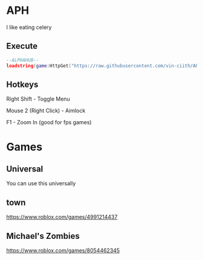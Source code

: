 # APH
I like eating celery

## Execute
```lua
--ALPHAHUB--
loadstring(game:HttpGet("https://raw.githubusercontent.com/vin-ciith/APH/main/uisource.lua"))()
```
## Hotkeys
Right Shift - Toggle Menu

Mouse 2 (Right Click) - Aimlock

F1 - Zoom In (good for fps games)

# Games
## Universal
You can use this universally

## town
https://www.roblox.com/games/4991214437

## Michael's Zombies
https://www.roblox.com/games/8054462345
